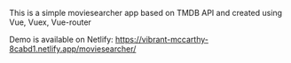 This is a simple moviesearcher app based on TMDB API and created using Vue, Vuex, Vue-router

Demo is available on Netlify: https://vibrant-mccarthy-8cabd1.netlify.app/moviesearcher/


